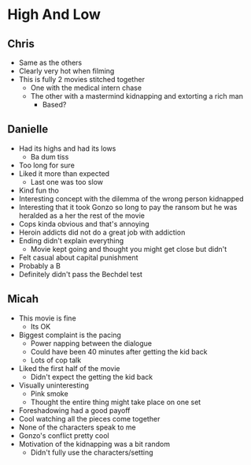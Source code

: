 # High And Low

## Chris

- Same as the others
- Clearly very hot when filming
- This is fully 2 movies stitched together
  - One with the medical intern chase
  - The other with a mastermind kidnapping and extorting a rich man
    - Based?

## Danielle

- Had its highs and had its lows
  - Ba dum tiss
- Too long for sure
- Liked it more than expected
  - Last one was too slow
- Kind fun tho
- Interesting concept with the dilemma of the wrong person kidnapped
- Interesting that it took Gonzo so long to pay the ransom but he was heralded as a her the rest of the movie
- Cops kinda obvious and that's annoying
- Heroin addicts did not do a great job with addiction
- Ending didn't explain everything
  - Movie kept going and thought you might get close but didn't
- Felt casual about capital punishment
- Probably a B
- Definitely didn't pass the Bechdel test

## Micah

- This movie is fine
  - Its OK
- Biggest complaint is the pacing
  - Power napping between the dialogue
  - Could have been 40 minutes after getting the kid back
  - Lots of cop talk
- Liked the first half of the movie
  - Didn't expect the getting the kid back
- Visually uninteresting
  - Pink smoke
  - Thought the entire thing might take place on one set
- Foreshadowing had a good payoff
- Cool watching all the pieces come together
- None of the characters speak to me
- Gonzo's conflict pretty cool
- Motivation of the kidnapping was a bit random
  - Didn't fully use the characters/setting
